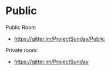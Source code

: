 # Public

Public Room

* https://gitter.im/ProjectSunday/Public

Private room:

* https://gitter.im/ProjectSunday
